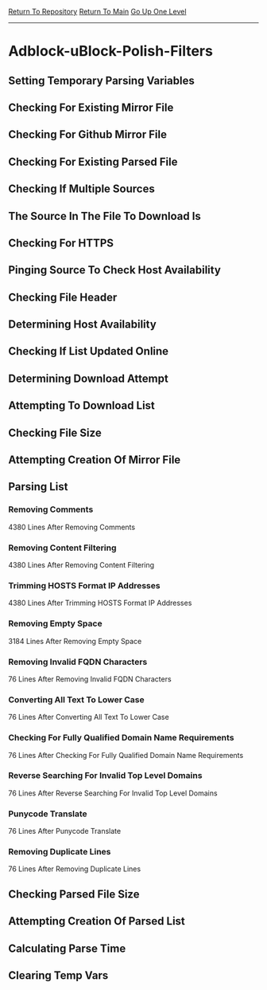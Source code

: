 [Return To Repository](https://github.com/deathbybandaid/piholeparser/)
[Return To Main](https://github.com/deathbybandaid/piholeparser/blob/master/RecentRunLogs/Mainlog.md)
[Go Up One Level](https://github.com/deathbybandaid/piholeparser/blob/master/RecentRunLogs/TopLevelScripts/30-Processing-External-Blacklists.md)
____________________________________
# Adblock-uBlock-Polish-Filters
## Setting Temporary Parsing Variables
## Checking For Existing Mirror File
## Checking For Github Mirror File
## Checking For Existing Parsed File
## Checking If Multiple Sources
## The Source In The File To Download Is
## Checking For HTTPS
## Pinging Source To Check Host Availability
## Checking File Header
## Determining Host Availability
## Checking If List Updated Online
## Determining Download Attempt
## Attempting To Download List
## Checking File Size
## Attempting Creation Of Mirror File
## Parsing List
### Removing Comments
4380 Lines After Removing Comments
### Removing Content Filtering
4380 Lines After Removing Content Filtering
### Trimming HOSTS Format IP Addresses
4380 Lines After Trimming HOSTS Format IP Addresses
### Removing Empty Space
3184 Lines After Removing Empty Space
### Removing Invalid FQDN Characters
76 Lines After Removing Invalid FQDN Characters
### Converting All Text To Lower Case
76 Lines After Converting All Text To Lower Case
### Checking For Fully Qualified Domain Name Requirements
76 Lines After Checking For Fully Qualified Domain Name Requirements
### Reverse Searching For Invalid Top Level Domains
76 Lines After Reverse Searching For Invalid Top Level Domains
### Punycode Translate
76 Lines After Punycode Translate
### Removing Duplicate Lines
76 Lines After Removing Duplicate Lines
## Checking Parsed File Size
## Attempting Creation Of Parsed List
## Calculating Parse Time
## Clearing Temp Vars
